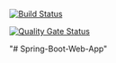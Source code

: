 [![Build Status](https://travis-ci.com/Raouf25/Spring-Boot-Web-App.svg?branch=master)](https://travis-ci.com/Raouf25/Spring-Boot-Web-App)

[![Quality Gate Status](https://sonarcloud.io/api/project_badges/measure?project=Raouf25_Spring-Boot-Web-App&metric=alert_status)](https://sonarcloud.io/dashboard?id=Raouf25_Spring-Boot-Web-App)

"# Spring-Boot-Web-App" 
